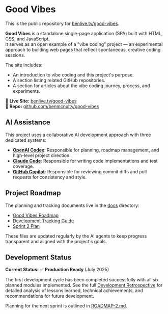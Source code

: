 # Good Vibes

This is the public repository for [benlive.tv/good-vibes](https://benlive.tv/good-vibes).

**Good Vibes** is a standalone single-page application (SPA) built with HTML, CSS, and JavaScript.  
It serves as an open example of a "vibe coding" project — an experimental approach to building web pages that reflect spontaneous, creative coding sessions.

The site includes:
- An introduction to vibe coding and this project's purpose.
- A section listing related GitHub repositories.
- A section for articles about the vibe coding journey, process, and experiments.

🔗 **Live Site:** [benlive.tv/good-vibes](https://benlive.tv/good-vibes)  
📂 **Repo:** [github.com/benmcnulty/good-vibes](https://github.com/benmcnulty/good-vibes)


## AI Assistance

This project uses a collaborative AI development approach with three dedicated systems:

- **[OpenAI Codex](AGENTS.md)**: Responsible for planning, roadmap management, and high-level project direction.
- **[Claude Code](CLAUDE.md)**: Responsible for writing code implementations and test coverage.
- **[GitHub Copilot](.github/copilot-instructions.md)**: Responsible for reviewing commit diffs and pull requests for consistency and style.

## Project Roadmap

The planning and tracking documents live in the [docs](docs/) directory:

- [Good Vibes Roadmap](docs/ROADMAP.md)
- [Development Tracking Guide](docs/DEVELOPMENT_TRACKING.md)
- [Sprint 2 Plan](ROADMAP-2.md)

These files are updated regularly by the AI agents to keep progress transparent and aligned with the project's goals.

## Development Status

**Current Status:** ✅ **Production Ready** (July 2025)

The first development cycle has been completed successfully with all six planned modules implemented. See the full [Development Retrospective](Retrospective.md) for detailed analysis of lessons learned, technical achievements, and recommendations for future development.

Planning for the next sprint is outlined in [ROADMAP-2.md](ROADMAP-2.md).
